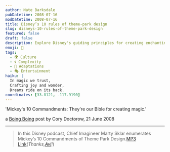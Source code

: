 ```yaml
---
author: Nate Barksdale
pubDatetime: 2008-07-16
modDatetime: 2008-07-16
title: Disney’s 10 rules of theme-park design
slug: disneys-10-rules-of-theme-park-design
featured: false
draft: false
description: Explore Disney's guiding principles for creating enchanting theme park experiences through Mickey's 10 Commandments.
emoji: 🎢
tags:
  - 🌍 Culture
  - 🌀 Complexity
  - 📖 Adaptations
  - 🎭 Entertainment
haiku: |
  In magic we trust,  
  Crafting joy and wonder,  
  Dreams ride on its back.
coordinates: [33.8121, -117.9190]
---
```


'Mickey's 10 Commandments: They're our Bible for creating magic.'

a [Boing Boing](http://feeds.boingboing.net/~r/boingboing/iBag/~3/316794129/disneys-10-rules-of.html) post by Cory Doctorow, 21 June 2008

---

> In this Disney podcast, Chief Imagineer Marty Sklar enumerates Mickey’s 10 Commandments of Theme Park Design.[MP3 Link](http://adisney.go.com/music/podcasts/audio/site/gears_episode_17.mp3)(_Thanks,[Avi](http://web.archive.org/web/20090908104803/http://www.linkedin.com:80/in/avisolomon)!_)

